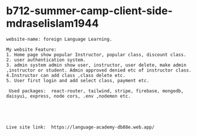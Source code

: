 # b712-summer-camp-client-side-mdraselislam1944


    website-name: foreign Language Learning.

    My website Feature: 
    1. Home page show popular Instructor, popular class, discount class.
    2. user authentication system.
    3. admin system admin show user, instructor, user delete, make admin ,instructor or student. Admin approved denied etc of instructor class.
    4.Instructor can add class ,class delete etc.
    5. User first login and add select class, payment etc.

     Used packages:  react-router, tailwind, stripe, firebase, mongodb, daisyui, express, node cors, .env ,nodemon etc.





    Live site link:  https://language-academy-db88e.web.app/

    
